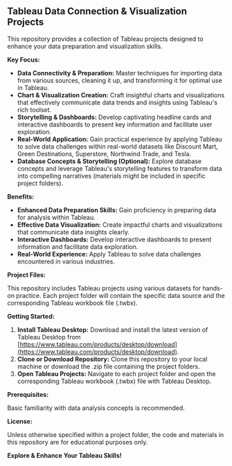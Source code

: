 ## Tableau Data Connection & Visualization Projects

This repository provides a collection of Tableau projects designed to enhance your data preparation and visualization skills.

**Key Focus:**

* **Data Connectivity & Preparation:** Master techniques for importing data from various sources, cleaning it up, and transforming it for optimal use in Tableau. 
* **Chart & Visualization Creation:** Craft insightful charts and visualizations that effectively communicate data trends and insights using Tableau's rich toolset.
* **Storytelling & Dashboards:** Develop captivating headline cards and interactive dashboards to present key information and facilitate user exploration.
* **Real-World Application:** Gain practical experience by applying Tableau to solve data challenges within real-world datasets like Discount Mart, Green Destinations, Superstore, Northwind Trade, and Tesla.
* **Database Concepts & Storytelling (Optional):** Explore database concepts and leverage Tableau's storytelling features to transform data into compelling narratives (materials might be included in specific project folders).

**Benefits:**

* **Enhanced Data Preparation Skills:** Gain proficiency in preparing data for analysis within Tableau.
* **Effective Data Visualization:** Create impactful charts and visualizations that communicate data insights clearly.
* **Interactive Dashboards:** Develop interactive dashboards to present information and facilitate data exploration.
* **Real-World Experience:** Apply Tableau to solve data challenges encountered in various industries.

**Project Files:**

This repository includes Tableau projects using various datasets for hands-on practice. Each project folder will contain the specific data source and the corresponding Tableau workbook file (.twbx).

**Getting Started:**

1. **Install Tableau Desktop:** Download and install the latest version of Tableau Desktop from [https://www.tableau.com/products/desktop/download](https://www.tableau.com/products/desktop/download).
2. **Clone or Download Repository:** Clone this repository to your local machine or download the .zip file containing the project folders.
3. **Open Tableau Projects:**  Navigate to each project folder and open the corresponding Tableau workbook (.twbx) file with Tableau Desktop.

**Prerequisites:**

Basic familiarity with data analysis concepts is recommended. 

**License:**

Unless otherwise specified within a project folder, the code and materials in this repository are for educational purposes only.

**Explore & Enhance Your Tableau Skills!**
